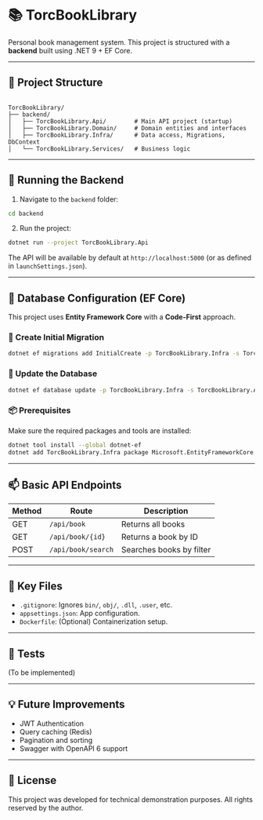 # 📚 TorcBookLibrary

Personal book management system. This project is structured with a **backend** built using .NET 9 + EF Core.

---

## 🧱 Project Structure

```

TorcBookLibrary/
├── backend/
│   ├── TorcBookLibrary.Api/        # Main API project (startup)
│   ├── TorcBookLibrary.Domain/     # Domain entities and interfaces
│   ├── TorcBookLibrary.Infra/      # Data access, Migrations, DbContext
│   └── TorcBookLibrary.Services/   # Business logic

```

---

## 🚀 Running the Backend

1. Navigate to the `backend` folder:

```bash
cd backend
```

2. Run the project:

```bash
dotnet run --project TorcBookLibrary.Api
```

The API will be available by default at `http://localhost:5000` (or as defined in `launchSettings.json`).

---

## 🔧 Database Configuration (EF Core)

This project uses **Entity Framework Core** with a **Code-First** approach.

### 📌 Create Initial Migration

```bash
dotnet ef migrations add InitialCreate -p TorcBookLibrary.Infra -s TorcBookLibrary.Api
```

### 🔄 Update the Database

```bash
dotnet ef database update -p TorcBookLibrary.Infra -s TorcBookLibrary.Api
```

### 📦 Prerequisites

Make sure the required packages and tools are installed:

```bash
dotnet tool install --global dotnet-ef
dotnet add TorcBookLibrary.Infra package Microsoft.EntityFrameworkCore.Design
```

---

## 📫 Basic API Endpoints

| Method | Route              | Description              |
| ------ | ------------------ | ------------------------ |
| GET    | `/api/book`        | Returns all books        |
| GET    | `/api/book/{id}`   | Returns a book by ID     |
| POST   | `/api/book/search` | Searches books by filter |

---

## 📁 Key Files

- `.gitignore`: Ignores `bin/`, `obj/`, `.dll`, `.user`, etc.
- `appsettings.json`: App configuration.
- `Dockerfile`: (Optional) Containerization setup.

---

## 🧪 Tests

(To be implemented)

---

## 💡 Future Improvements

- JWT Authentication
- Query caching (Redis)
- Pagination and sorting
- Swagger with OpenAPI 6 support

---

## 📄 License

This project was developed for technical demonstration purposes. All rights reserved by the author.
